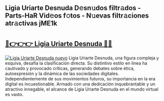 ## Ligia Uriarte Desnuda D𝚎sn𝚞dos filtr𝚊dos - Parts-HaR Vid𝚎os f𝚘tos - N𝚞evas filtr𝚊ciones atr𝚊ctivas jME1k

# <h2><a href="http://mbb0u2h.tromn.icu/?c=Ligia+Uriarte+Desnuda">🔗👉👉👉 Ligia Uriarte Desnuda 🔗🔗</a></h2>

[![Ligia Uriarte Desnuda nuevo](https://i.imgur.com/pEAQMta.gif)](http://mbb0u2h.tromn.icu/?c=Ligia+Uriarte+Desnuda)
Ligia Uriarte Desnuda, una figura compleja y esquiva, desafía la clasificación directa. Su distintivo estilo en línea ha cautivado y provocado críticas, generando debates sobre ética, autoexpresión y la dinámica de las sociedades digitales. Independientemente de sus movimientos futuros, su importancia en la era digital es incuestionable. Armado con una dedicación inquebrantable y un atractivo innegable, el alcance de Ligia Uriarte Desnuda en el mundo virtual es vasto.

